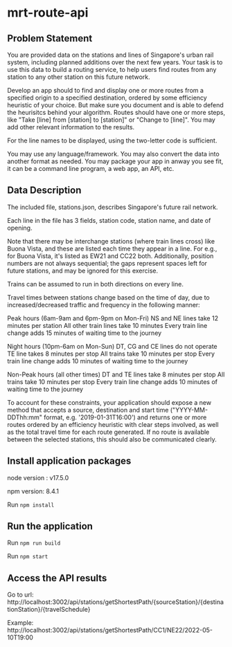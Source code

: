 # mrt-route-api

## Problem Statement

You are provided data on the stations and lines of Singapore's urban rail system, including planned additions over the next few years. Your task is to use this data to build a routing service, to help users find routes from any station to any other station on this future network.

Develop an app should to find and display one or more routes from a specified origin to a specified destination, ordered by some efficiency heuristic of your choice.  But make sure you document and is able to defend the heurisitcs behind your algorithm. Routes should have one or more steps, like "Take [line] from [station] to [station]" or "Change to [line]". You may add other relevant information to the results.  

For the line names to be displayed, using the two-letter code is sufficient.

You may use any language/framework. You may also convert the data into another format as needed.  You may package your app in anway you see fit, it can be a command line program, a web app, an API, etc.

## Data Description

The included file, stations.json, describes Singapore's future rail network. 

Each line in the file has 3 fields, station code, station name, and date of opening.

Note that there may be interchange stations (where train lines cross) like Buona Vista, and these are listed each time they appear in a line. For e.g., for Buona Vista, it's listed as EW21 and CC22 both. Additionally, position numbers are not always sequential; the gaps represent spaces left for future stations, and may be ignored for this exercise.

Trains can be assumed to run in both directions on every line.

Travel times between stations change based on the time of day, due to increased/decreased traffic and frequency in the following manner:

Peak hours (6am-9am and 6pm-9pm on Mon-Fri)
	NS and NE lines take 12 minutes per station
	All other train lines take 10 minutes
	Every train line change adds 15 minutes of waiting time to the journey

Night hours (10pm-6am on Mon-Sun)
	DT, CG and CE lines do not operate
	TE line takes 8 minutes per stop
	All trains take 10 minutes per stop
	Every train line change adds 10 minutes of waiting time to the journey

Non-Peak hours (all other times)
	DT and TE lines take 8 minutes per stop
	All trains take 10 minutes per stop
	Every train line change adds 10 minutes of waiting time to the journey

To account for these constraints, your application should expose a new method that accepts a source, destination and start time ("YYYY-MM-DDThh:mm" format, e.g. '2019-01-31T16:00') and returns one or more routes ordered by an efficiency heuristic with clear steps involved, as well as the total travel time for each route generated. If no route is available between the selected stations, this should also be communicated clearly.


## Install application packages
node version : v17.5.0

npm version: 8.4.1

Run `npm install`

## Run the application

Run `npm run build`

Run `npm start`

## Access the API results
Go to url: 
http://localhost:3002/api/stations/getShortestPath/{sourceStation}/{destinationStation}/{travelSchedule}

Example: 
http://localhost:3002/api/stations/getShortestPath/CC1/NE22/2022-05-10T19:00

